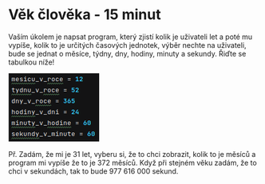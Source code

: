 # Věk člověka - 15 minut
Vaším úkolem je napsat program, který zjistí kolik je uživateli let a poté mu
vypíše, kolik to je určitých časových jednotek, výběr nechte na uživateli,
bude se jednat o měsíce, týdny, dny, hodiny, minuty a sekundy. Řiďte se tabulkou
níže!

![img.png](/obrazky/tydny_ve_dnu.png)

Př. Zadám, že mi je 31 let, vyberu si, že to chci zobrazit, kolik 
to je měsíců a program mi vypíše že to je 372 měsíců. Když při stejném
věku zadám, že to chci v sekundách, tak to bude 977 616 000 sekund.